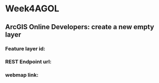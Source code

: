 # Week4AGOL
## ArcGIS Online Developers: create a new empty layer
### Feature layer id:
### REST Endpoint url:
### webmap link: 
